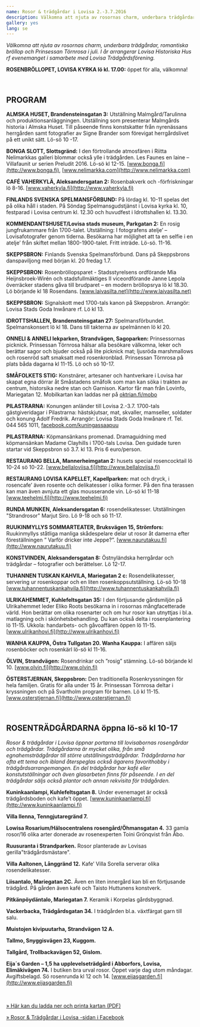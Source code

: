 ```yaml
---
name: Rosor & trädgårdar i Lovisa 2.-3.7.2016
description: Välkomna att njuta av rosornas charm, underbara trädgårdar, romantiska bröllop och Prinsessan Törnrosa i juli. I år arrangerar Lovisa Historiska Hus rf evenemanget i samarbete med Lovisa Trädgårdsförening.
gallery: yes
lang: se
---
```

*Välkomna att njuta av rosornas charm, underbara trädgårdar, romantiska bröllop och Prinsessan Törnrosa i juli. I år arrangerar Lovisa Historiska Hus rf evenemanget i samarbete med Lovisa Trädgårdsförening.*

**ROSENBRÖLLOPET, LOVISA KYRKA lö kl. 17.00:** öppet för alla, välkomna!

&nbsp;

PROGRAM
----

**ALMSKA HUSET, Brandensteinsgatan 3:** Utställning Malmgård/Tarulinna och produktionsanläggningen. Utställning som presenterar Malmgårds historia i Almska Huset. Till påseende finns konstskatter från nyrenässans herrgården samt fotografier av Signe Brander som förevigat herrgårdslivet på ett unikt sätt.  Lö-sö 10 -17.

**BONGA SLOTT, Slottsgränd:** I den förtrollande atmosfären i Riitta Nelimarkkas galleri blommar också ylle i trädgården. Les Faunes en laine – Villafaunit ur serien Preludit 2016.  Lö-sö kl 12-15. [www.bonga.fi](http://www.bonga.fi), [www.nelimarkka.com](http://www.nelimarkka.com)

**CAFÉ VAHERKYLÄ, Aleksandersgatan 2:** Rosenbakverk och -förfriskningar lö 8-16. [www.vaherkyla.fi](http://www.vaherkyla.fi)

**FINLANDS SVENSKA SPELMANSFÖRBUND:** På lördag kl. 10-11 spelas det på olika håll i staden.  På Söndag Spelmansgudstjänst i Lovisa kyrka kl. 10,   festparad i Lovisa centrum kl. 12.30 och huvudfest i Idrottshallen kl. 13.30.

**KOMMENDANTSHUSET/Lovisa stads museum, Parkgatan 2:** En rosig jungfrukammare från 1700-talet. Utställning: I fotografens atelje’ – Lovisafotografer genom tiderna. Besökarna har möjlighet att ta en selfie i en atelje’ från skiftet mellan 1800-1900-talet. Fritt inträde. Lö-sö. 11-16.

**SKEPPSBRON:** Finlands Svenska Spelmansförbund. Dans på Skeppsbrons danspaviljong med början kl. 20 fredag 1.7.

**SKEPPSBRON:** Rosenbröllopsparet -  Stadsstyrelsens ordförande Mia Heijnsbroek-Wirén och stadsfullmäktiges II viceordförande Janne Lepola överräcker stadens gåva till brudparet – en modern bröllopsrya lö kl 18.30. Lö börjande kl 18 Rosendans. [www.laivasilta.net](http://www.laivasilta.net)

**SKEPPSBRON:** Signalskott med 1700-tals kanon på Skeppsbron. Arrangör: Lovisa Stads Goda Inwånare rf. Lö kl 13.  

**IDROTTSHALLEN, Brandensteinsgatan 27:** Spelmansförbundet. Spelmanskonsert lö kl 18. Dans till takterna av spelmännen lö kl 20.

**ONNELI & ANNELI lekparken, Strandvägen, Sagoparken:** Prinsessornas picknick. Prinsessan Törnrosa hälsar alla besökare välkomna, leker och berättar sagor och bjuder också på lite picknick mat; ljusröda  marshmallows och rosenröd saft smaksatt med rosenkronblad. Prinsessan Törnrosa på plats båda dagarna kl 11-15.  Lö och sö 10-17.

**SMÅFOLKETS STIG:** Konstnärer, artesaner och hantverkare i Lovisa har skapat egna dörrar åt Småstadens småfolk som man kan söka i trakten av centrum, historsika nedre stan och Garnison.  Kartor får man från Lovinfo, Mariegatan 12. Mobilkartan kan laddas ner på [oktrian.fi/mobo](http://oktrian.fi/mobo)

**PILASTRARNA:** Konungen anländer till Lovisa 2.-3.7. 1700-tals gästgiveridagar i Pilastrarna: hästskjutsar, mat, skvaller, mamseller, soldater och konung Adolf Fredrik. Arrangör:  Lovisa Stads Goda Inwånare rf. Tel. 044 565 1011, [facebook.com/kuningassaapuu](http://facebook.com/kuningassaapuu)

**PILASTRARNA:** Köpmansänkans promenad. Dramaguidning med köpmansänkan Madame Clayhills i 1700-tals Lovisa. Den guidade turen startar vid Skeppsbron sö 3.7. kl 13. Pris 6 euro/person.

**RESTAURANG BELLA, Mannerheimgatan 2:** husets special rosencocktail lö 10-24 sö 10-22. [www.bellaloviisa.fi](http://www.bellaloviisa.fi)

**RESTAURANG LOVISA KAPELLET, Kapellparken:** mat och dryck, i rosencafe’ även rosente och delikatesser i olika former.  På den fina terassen kan man även avnjuta ett  glas mousserande vin. Lö-sö kl 11-18 [www.teehelmi.fi](http://www.teehelmi.fi)

**RUNDA MUNKEN, Aleksandersgatan 6:** rosendelikatesser.  Utställningen "Strandrosor" Marjut Siro. Lö 9-18 och sö 11-17.

**RUUKINMYLLYS SOMMARTEATER, Bruksvägen 15, Strömfors:** Ruukinmyllys ståtliga manliga skådespelare delar ut rosor åt damerna efter föreställningen ” Varför dricker inte Jeppe?”. [www.naurutakuu.fi](http://www.naurutakuu.fi)

**KONSTVINDEN, Aleksandersgatan 8:** Östnyländska herrgårdar och trädgårdar – fotografier och berättelser. Lö 12-17.

**TUHANNEN TUSKAN KAHVILA, Mariegatan 2 c:**  Rosendelikatesser, servering ur rosenkoppar och en liten rosenkoppsutställning. Lö-sö  10-18 [www.tuhannentuskankahvila.fi](http://www.tuhannentuskankahvila.fi)

**ULRIKAHEMMET, Kuhlefeltsgatan 35:** I den förtjusande gårdsmiljön på Ulrikahemmet leder Eliko Roots besökarna in i rosornas mångfacetterade värld. Hon berättar om olika rosenarter och om hur rosor kan utnyttjas i bl.a. matlagning och i skönhetsbehandling. Du kan också delta i rosenplantering lö 11-15. Ukkola: handarbets- och gåvoaffären öppen lö 11-15. [www.ulrikanhovi.fi](http://www.ulrikanhovi.fi)

**WANHA KAUPPA, Östra Tullgatan 20. Wanha Kauppa:** I affären säljs rosenböcker och rosenkärl lö-sö kl 11-16.

**ÖLVIN, Strandvägen:** Rosendrinkar och ”rosig” stämning. Lö-sö börjande kl 10. [www.olvin.fi](http://www.olvin.fi)

**ÖSTERSTJERNAN, Skeppsbron:** Den traditionella Rosenkryssningen för hela familjen. Gratis för alla under 15 år.  Prinsessan Törnrosa deltar i kryssningen och på Svartholm program för barnen. Lö kl 11-15. [www.osterstjernan.fi](http://www.osterstjernan.fi)

&nbsp;

ROSENTRÄDGÅRDARNA öppna lö-sö kl 10-17
----

*Rosor & trädgårdar i Lovisa öppnar portarna till lovisabornas rosengårdar och trädgårdar. Trädgårdarna är mycket olika, från små egnahemsträdgårdar till större utställningsträdgårdar. Trädgårdarna har ofta ett tema och ibland återspeglas också ägarens favorithobby i trädgårdsarrangemangen. En del trädgårdar har kafé eller konstutställningar och även glasarbeten finns för påseende. I en del trädgårdar säljs också plantor och annan rekvisita för trädgården.*

**Kuninkaanlampi, Kuhlefeltsgatan 8.** Under evenemaget är också trädgårdsboden och kafe’t öppet. [www.kuninkaanlampi.fi](http://www.kuninkaanlampi.fi)

**Villa Ilenna, Tenngjutaregränd 7.**

**Lowisa Rosarium/Hälsocentralens rosengård/Öhmansgatan 4.** 33 gamla rosor/16 olika arter donerade av rosenexperten Toini Grönqvist från Åbo.

**Ruusuranta i Strandparken.** Rosor planterade av Lovisas gerilla"trädgårdsmästare".

**Villa  Aaltonen, Långgränd 12.** Kafe’ Villa Sorella serverar olika rosendelikatesser.

**Liisantalo, Mariegatan 2C.** Även en liten innergård kan bli en förtjusande trädgård. På gården även kafé och Taisto Huttunens konstverk.

**Pitkänpöydäntalo, Mariegatan 7.** Keramik i Korpelas gårdsbyggnad.

**Vackerbacka, Trädgårdsgatan 34.** I trädgården bl.a. växtfärgat garn till salu.

**Muistojen kivipuutarha, Strandvägen 12 A.**

**Tallmo, Snyggisvägen 23, Kuggom.**

**Tallgård, Trollbackavägen 52, Gislom.**

**Eija´s Garden –  1,5 ha upplevelseträdgård i Abborfors, Lovisa, Elimäkivägen 74.** I butiken bra urval rosor. Öppet varje dag utom måndagar. Avgiftsbelagd.  Sö rosenrunda kl 12 och 14. [www.eijasgarden.fi](http://www.eijasgarden.fi)

&nbsp;

[» Här kan du ladda ner och printa kartan (PDF)](/ohjelma/ruusuja-ja-puutarhoja/kartta.pdf)

[» Rosor & Trädgårdar i Lovisa -sidan i Facebook](https://www.facebook.com/ruusutjapuutarhat)
